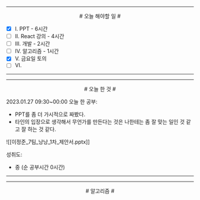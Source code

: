 

----

<div align='center'>
# 오늘 해야할 일 #
</div>

- [x]  Ⅰ. PPT - 6시간
- [ ]  Ⅱ. React 강의 - 4시간
- [ ]  Ⅲ. 개발 - 2시간
- [ ]  Ⅳ. 알고리즘 - 1시간
- [x]  Ⅴ. 금요일 토의
- [ ]  Ⅵ. 

----


----

<div align="center"># 오늘 한 것 #</div>

2023.01.27 09:30~00:00 
오늘 한 공부: 
- PPT를 좀 더 가시적으로 짜봤다.
- 타인의 입장으로 생각해서 무언가를 만든다는 것은 나한테는 좀 잘 맞는 일인 것 같고 잘 하는 것 같다.


![[이정준_7팀_낭낭_1차_제안서.pptx]]


성취도: 
- 중 (순 공부시간 0시간)

----
----
<div align="center"># 알고리즘 #</div>

####
####
####
####